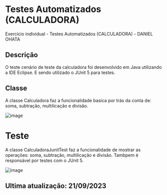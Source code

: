 # Testes Automatizados (CALCULADORA)
Exercício individual - Testes Automatizados (CALCULADORA) - DANIEL OHATA

## Descrição
O teste cenário de teste da calculadora foi desenvolvido em Java utilizando a IDE Eclipse. E sendo utilizado o JUnit 5 para testes.

## Classe
A classe Calculadora faz a funcionalidade basica por trás da conta de: soma, subtração, multilicação e divisão.

![image](https://github.com/juanmatias1/testeAutomatizadoCALCULADORA/assets/82182479/57bd9cad-e23a-4fdd-98ca-71290ea283d8)

# Teste
A classe CalculadoraJunitTest faz a funcionalidade de mostrar as operações: soma, subtração, multilicação e divisão. Tambpem é responsável por testes com o JUnit 5.

![image](https://github.com/juanmatias1/testeAutomatizadoCALCULADORA/assets/82182479/3fbaba8a-af53-4d62-9a14-ad24494af9ef)


## Ultima atualização: 21/09/2023
